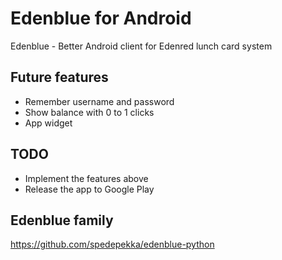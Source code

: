 # Edenblue for Android

Edenblue - Better Android client for Edenred lunch card system

## Future features

* Remember username and password
* Show balance with 0 to 1 clicks
* App widget

## TODO

* Implement the features above
* Release the app to Google Play

## Edenblue family

https://github.com/spedepekka/edenblue-python
